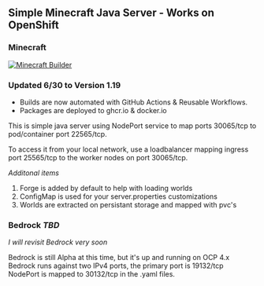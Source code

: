 ## Simple Minecraft Java Server - Works on OpenShift

### Minecraft
[![Minecraft Builder](https://github.com/ocpdude/minecraft/actions/workflows/minecraft-builder.yaml/badge.svg)](https://github.com/ocpdude/minecraft/actions/workflows/minecraft-builder.yaml)

### Updated 6/30 to Version 1.19
- Builds are now automated with GitHub Actions & Reusable Workflows.
- Packages are deployed to ghcr.io & docker.io

This is simple java server using NodePort service to map ports 30065/tcp to pod/container port 22565/tcp. 

To access it from your local network, use a loadbalancer mapping ingress port 25565/tcp to the worker nodes on port 30065/tcp.

_Additonal items_
1. Forge is added by default to help with loading worlds
2. ConfigMap is used for your server.properties customizations
3. Worlds are extracted on persistant storage and mapped with pvc's

### Bedrock _TBD_
_I will revisit Bedrock very soon_

Bedrock is still Alpha at this time, but it's up and running on OCP 4.x \
Bedrock runs against two IPv4 ports, the primary port is 19132/tcp \
NodePort is mapped to 30132/tcp in the .yaml files.

